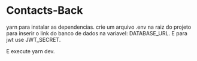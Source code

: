 # Contacts-Back
yarn para instalar as dependencias.
crie um arquivo .env na raiz do projeto para inserir o link do banco de dados na variavel: DATABASE_URL. E para jwt use JWT_SECRET.

E execute yarn dev.
